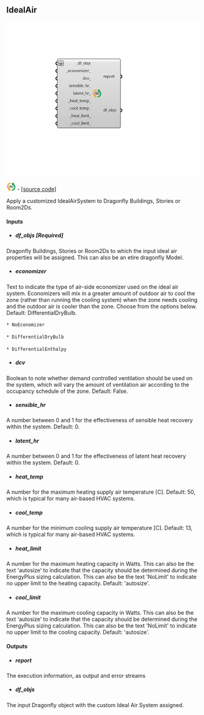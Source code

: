 ## IdealAir

![](../../images/components/IdealAir.png)

![](../../images/icons/IdealAir.png) - [[source code]](https://github.com/ladybug-tools/dragonfly-grasshopper/blob/master/dragonfly_grasshopper/src//DF%20IdealAir.py)


Apply a customized IdealAirSystem to Dragonfly Buildings, Stories or Room2Ds. 



#### Inputs
* ##### df_objs [Required]
Dragonfly Buildings, Stories or Room2Ds to which the input ideal air properties will be assigned. This can also be an etire dragonfly Model. 
* ##### economizer 
Text to indicate the type of air-side economizer used on the ideal air system. Economizers will mix in a greater amount of outdoor air to cool the zone (rather than running the cooling system) when the zone needs cooling and the outdoor air is cooler than the zone. Choose from the options below. Default: DifferentialDryBulb. 

    * NoEconomizer

    * DifferentialDryBulb

    * DifferentialEnthalpy
* ##### dcv 
Boolean to note whether demand controlled ventilation should be used on the system, which will vary the amount of ventilation air according to the occupancy schedule of the zone. Default: False. 
* ##### sensible_hr 
A number between 0 and 1 for the effectiveness of sensible heat recovery within the system. Default: 0. 
* ##### latent_hr 
A number between 0 and 1 for the effectiveness of latent heat recovery within the system. Default: 0. 
* ##### heat_temp 
A number for the maximum heating supply air temperature [C]. Default: 50, which is typical for many air-based HVAC systems. 
* ##### cool_temp 
A number for the minimum cooling supply air temperature [C]. Default: 13, which is typical for many air-based HVAC systems. 
* ##### heat_limit 
A number for the maximum heating capacity in Watts. This can also be the text 'autosize' to indicate that the capacity should be determined during the EnergyPlus sizing calculation. This can also be the text 'NoLimit' to indicate no upper limit to the heating capacity. Default: 'autosize'. 
* ##### cool_limit 
A number for the maximum cooling capacity in Watts. This can also be the text 'autosize' to indicate that the capacity should be determined during the EnergyPlus sizing calculation. This can also be the text 'NoLimit' to indicate no upper limit to the cooling capacity. Default: 'autosize'. 

#### Outputs
* ##### report
The execution information, as output and error streams 
* ##### df_objs
The input Dragonfly object with the custom Ideal Air System assigned. 